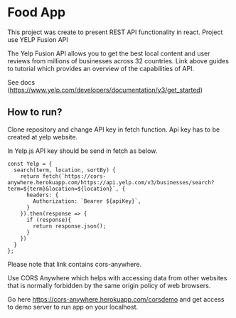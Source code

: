 # Food App

This project was create to present REST API functionality in react.
Project use YELP Fusion API

The Yelp Fusion API allows you to get the best local content and user reviews from millions of businesses across 32 countries. Link above guides to tutorial which provides an overview of the capabilities of API.

See docs (https://www.yelp.com/developers/documentation/v3/get_started)

## How to run?

Clone repository and change API key in fetch function. Api key has to be created at yelp website.

In Yelp.js API key should be send in fetch as below.
```
const Yelp = {
  search(term, location, sortBy) {
    return fetch(`https://cors-anywhere.herokuapp.com/https://api.yelp.com/v3/businesses/search?term=${term}&location=${location}`, {
      headers: {
        Authorization: `Bearer ${apiKey}`,
      }
    }).then(response => {
      if (response){
        return response.json();
      }
    })
  }
};
```      
 Please note that link contains cors-anywhere.
 
 Use CORS Anywhere which helps with accessing data from other websites that is normally forbidden by the same origin policy of web browsers.      
 
 Go here  https://cors-anywhere.herokuapp.com/corsdemo and get access to demo server to run app on your localhost.


